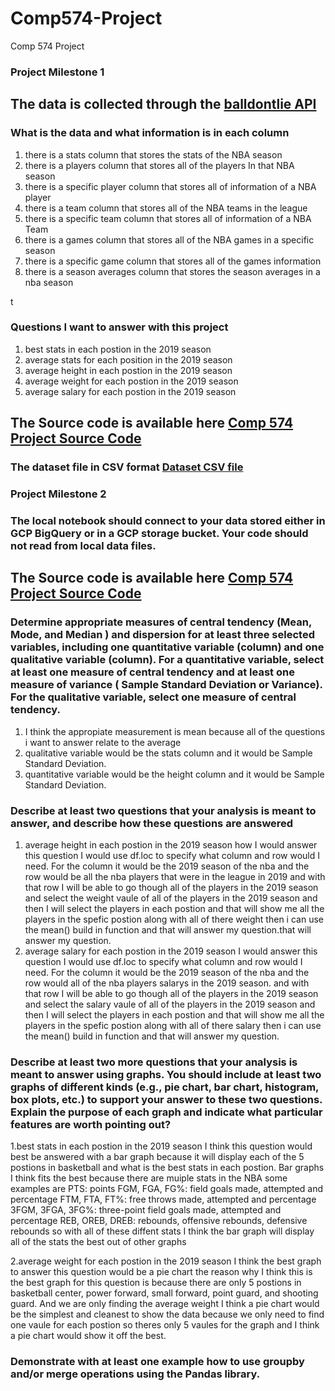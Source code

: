 # Comp574-Project
Comp 574 Project

### Project Milestone 1



## The data is collected through the [balldontlie API](https://www.balldontlie.io/#introduction)


### What is the data and what information is in each column

1. there is a stats column that stores the stats of the NBA season
2. there is a players column that stores all of the players In that NBA season
3. there is a specific player column that stores all of information of a NBA player
4. there is a team column that stores all of the NBA teams in the league
5. there is a specific team column that stores all of information of a NBA Team
6. there is a games column that stores all of the NBA games in a specific season
7. there is a specific game column that stores all of the games information
8. there is a season averages column that stores the season averages in a nba season

t

### Questions I want to answer with this project

1. best stats in each postion in the 2019 season
2. average stats for each position in the 2019 season
3. average height in each postion in the 2019 season
4. average weight for each postion in the 2019 season
5. average salary for each postion in the 2019 season

## The Source code is available here [Comp 574 Project Source Code](https://github.com/djm11210/Comp574-Project/blob/main/Comp574Project.ipynb)

### The dataset file in CSV format [Dataset CSV file ](https://github.com/djm11210/Comp574-Project/blob/main/data.csv)



### Project Milestone 2

### The local notebook should connect to your data stored either in GCP BigQuery or in a GCP storage bucket. Your code should not read from local data files.
## The Source code is available here [Comp 574 Project Source Code](https://github.com/djm11210/Comp574-Project/blob/main/Comp574Project.ipynb)

### Determine appropriate measures of central tendency (Mean, Mode, and Median ) and dispersion for at least three selected variables, including one quantitative variable (column) and one qualitative variable (column). For a quantitative variable, select at least one measure of central tendency and at least one measure of variance ( Sample Standard Deviation or Variance). For the qualitative variable, select one measure of central tendency.
1. I think the appropiate measurement is mean because all of the questions i want to answer relate to the average
2. qualitative variable  would be the stats column and it would be Sample Standard Deviation.
3. quantitative variable would be the height column and it would be Sample Standard Deviation.


### Describe at least two questions that your analysis is meant to answer, and describe how these questions are answered
1. average height in each postion in the 2019 season how I would answer this question I would use df.loc to specify what column and row would I need. For the column it would be the 2019 season of the nba  and the row would be all the nba players that were in the league in 2019 and with that row I will be able to go though all of the players in the 2019 season and select the weight vaule of all of the players in the 2019 season and then I will select the players in each postion and that will show me all the players in the spefic postion along with all of there weight then i can use the mean() build in function and that will answer my question.that will answer my question.
2. average salary for each postion in the 2019 season I would answer this question I would use df.loc to specify what column and row would I need. For the column it would be the 2019 season of the nba  and the row would all of the nba players salarys in the 2019 season. and with that row I will be able to go though all of the players in the 2019 season and select the salary vaule of all of the players in the 2019 season and then I will select the players in each postion and that will show me all the players in the spefic postion along with all of there salary then i can use the mean() build in function and that will answer my question.

### Describe at least two more questions that your analysis is meant to answer using graphs. You should include at least two graphs of different kinds (e.g., pie chart, bar chart, histogram, box plots, etc.) to support your answer to these two questions. Explain the purpose of each graph and indicate what particular features are worth pointing out?

1.best stats in each postion in the 2019 season I think this question would best be answered with a bar graph because it will display each of the 5 postions in basketball and what is the best stats in each postion. Bar graphs I think fits the best because there are muiple stats in the NBA some examples are 
PTS: points
FGM, FGA, FG%: field goals made, attempted and percentage
FTM, FTA, FT%: free throws made, attempted and percentage
3FGM, 3FGA, 3FG%: three-point field goals made, attempted and percentage
REB, OREB, DREB: rebounds, offensive rebounds, defensive rebounds
so with all of these diffent stats I think the bar graph will display all of the stats the best out of other graphs

2.average weight for each postion in the 2019 season  I think the best graph to answer this question would be a pie chart the reason why I think this is the best graph for this question is because there are only 5 postions in basketball center, power forward, small forward, point guard, and shooting guard. And we are only finding the average weight I think a pie chart would be the simplest and cleanest to show the data because we only need to find one vaule for each postion so theres only 5 vaules for the graph and I think a pie chart would show it off the best.

### Demonstrate with at least one example how to use groupby and/or merge operations using the Pandas library.
